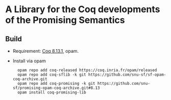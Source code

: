 # A Library for the Coq developments of the Promising Semantics

## Build

- Requirement: [Coq 8.13.1](https://coq.inria.fr/download), opam.

- Install via opam

        opam repo add coq-released https://coq.inria.fr/opam/released
        opam repo add coq-sflib -k git https://github.com/snu-sf/sf-opam-coq-archive.git
        opam repo add coq-promising -k git https://github.com/snu-sf/promising-opam-coq-archive.git#8.13
        opam install coq-promising-lib
